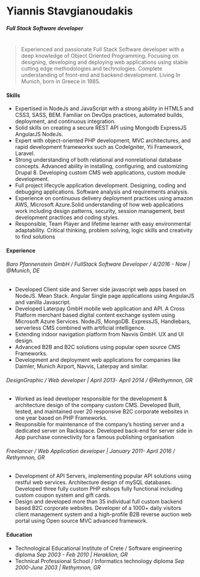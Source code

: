 # Yiannis Stavgianoudakis
##### Full Stack Software developer
#
> Experienced and passionate Full Stack Software developer with a deep knowledge of Object Oriented  Programming. Focusing on designing, developing and deploying web applications using stable cutting edge methodologies and technologies. Complete understanding of  front-end and backend development. Living In Munich, born in  Greece in 1985. 

#### Skills
- Expertised  in NodeJs and JavaScript  with a  strong ability in HTML5 and CSS3, SASS, BEM. Familiar on DevOps practices, automated builds, deployment, and continuous integration.
- Solid skills on creating a secure REST API using  Mongodb ExpressJS AngularJS NodeJs. 
- Expert  with object-oriented PHP development, MVC architectures, and rapid development frameworks such as  CodeIgniter, Yii Framework, Laravel. 
- Strong understanding of both relational and nonrelational database concepts. Advanced ability in installing, configuring, and customizing Drupal 8. Developing custom CMS web applications,  custom module development. 
- Full project lifecycle application development. Designing, coding and debugging applications. Software analysis and requirements analysis. 
- Experience on continuous delivery deployment  practices using amazon AWS, Microsoft Azure.Solid understanding of how web applications work including design patterns, security, session management, best development practices and coding styles.
- Responsible, Team Player and lifetime learner with easy environmental adaptability. Critical thinking, problem solving, logic skills and creativity to find solutions


#### Experience
###### Baro Pfannenstein GmbH / FullStack Software Developer / 4/2016 - Now |  @Munich, DE
- Developed Client side and Server side javascript web apps based on NodeJS. Mean Stack. Angular Single page applications using AngularJS and vanilla Javascript. 
- Developed Laterpay GmbH mobile web application and API. A Cross Platform merchant based digital content exchange system using Microsoft Azure Services. NodeJS, MongoDB. ExpressJS, Handlebars, serverless CMS combined with artificial intelligence.
- Extending indoor navigation platform from Navvis GmbH. UX and UI design.
- Advanced B2B and B2C solutions using popular open source CMS Frameworks.  
- Development and deployment web applications for companies like Daimler, Munich Airport, Navvis, Laterpay  and similar.

###### DesignGraphic / Web developer |  April 2013-  April 2014 /  @Rethymnon, GR
- Worked as lead developer responsible for the development & architecture design of the company custom CMS.  Developed Built, tested, and maintained over 20  responsive B2C corporate websites in one year  based on PHP Frameworks. 
- Responsible for maintenance of the  company’s hosting server and a dedicated server  on Rackspace. Developed back-end for server side in App purchase connectivity  for a famous publishing organisation

###### Freelancer / Web Application developer |  January 2011-  April 2016 /  Rethymnon, GR
- Development of API Servers, implementing popular API solutions using restful web services. Architecture design of mySQL databases. Developed three fully custom PHP eshops fully functional including custom coupon system and gift cards.
- Design and developed more than 35 individual full custom backend based B2C corporate websites. Developer  of  a 1000+  daily visitors client management system and a high-profile B2B reverse auction web portal using Open source MVC advanced framework.

#### Education
- Technological  Educational Institute of Crete  / Software engineering diploma
*Sep 2003 - Feb 2010  | Heraklion, GR*
- Technical Professional School / Informatics technology  diploma
  *Sep 2000-June 2003 | Rethymnon, GR* 
